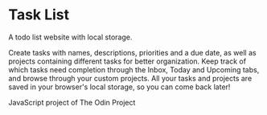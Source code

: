 # Task List
A todo list website with local storage.

Create tasks with names, descriptions, priorities and a due date, as well as projects containing different tasks for better organization. Keep track of which tasks need completion through the Inbox, Today and Upcoming tabs, and browse through your custom projects. All your tasks and projects are saved in your browser's local storage, so you can come back later!

JavaScript project of The Odin Project
